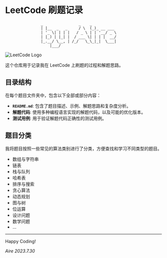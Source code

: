 # LeetCode 刷题记录

```
                _                _    _          
                | |__  _   _     / \  (_)_ __ ___ 
                | '_ \| | | |   / _ \ | | '__/ _ \
                | |_) | |_| |  / ___ \| | | |  __/
                |_.__/ \__, | /_/   \_\_|_|  \___|
                    |___/   

```             
                    
![LeetCode Logo](https://upload.wikimedia.org/wikipedia/commons/1/19/LeetCode_logo_black.png)

这个仓库用于记录我在 LeetCode 上刷题的过程和解题思路。

## 目录结构

在每个题目文件夹中，包含以下全部或部分内容：

- **`README.md`**: 包含了题目描述、示例、解题思路和复杂度分析。
- **解题代码**: 使用多种编程语言实现的解题代码，以及可能的优化版本。
- **测试用例**: 用于验证解题代码正确性的测试用例。

## 题目分类

我将题目按照一些常见的算法类别进行了分类，方便查找和学习不同类型的题目。

- 数组与字符串
- 链表
- 栈与队列
- 哈希表
- 排序与搜索
- 贪心算法
- 动态规划
- 图与树
- 位运算
- 设计问题
- 数学问题
- ...

------

Happy Coding!

*Aire* *2023.7.30*